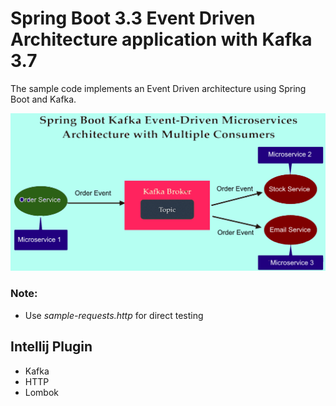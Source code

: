 # Spring Boot 3.3 Event Driven Architecture application with Kafka 3.7

The sample code implements an Event Driven architecture using Spring Boot and Kafka.

<img src="springboot-kafka-event-driven-architecture.png" alt="Event Driven Architecture with Spring Boot and Kafka" width="1024"/>



### Note:
* Use _sample-requests.http_ for direct testing

## Intellij Plugin
* Kafka
* HTTP
* Lombok